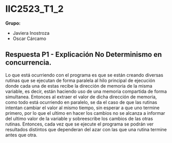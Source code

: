 # IIC2523_T1_2

**Grupo:**
- Javiera Inostroza
- Oscar Cárcamo

## Respuesta P1 - Explicación No Determinismo en concurrencia.

Lo que está ocurriendo con el programa es que se están creando diversas rutinas que se ejecutan de forma paralela al hilo principal de ejecución donde cada una de estas recibe la dirección de memoria de la misma variable, es decir, están haciendo uso de una memoria compartida de forma simultanea. Entonces al extraer el valor de dicha dirección de memoria, como todo está ocurriendo en paralelo, se da el caso de que las rutinas intentan cambiar el valor al mismo tiempo, sin esperar a que uno termine primero, por lo que el ultimo en hacer los cambios no se alcanza a informar del ultimo valor de la variable y sobreescribe los cambios de las otras rutinas.
Entonces, cada vez que se ejecute el programa se podrán ver resultados distintos que dependeran del azar con las que una rutina termine antes que otra.
